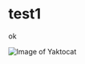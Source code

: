# test1

ok

![Image of Yaktocat](https://i.ytimg.com/an_webp/tAGnKpE4NCI/mqdefault_6s.webp?du=3000&sqp=CLaBrNIF&rs=AOn4CLAA8Z6kKluU1RkHvmkN-pp4ngILHQ)
